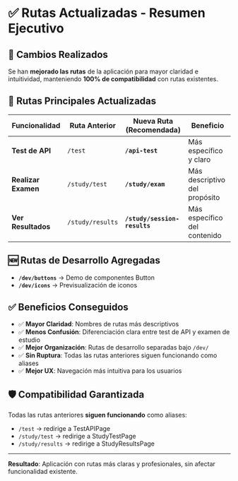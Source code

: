 # ✅ Rutas Actualizadas - Resumen Ejecutivo

## 🎯 Cambios Realizados

Se han **mejorado las rutas** de la aplicación para mayor claridad e intuitividad, manteniendo **100% de compatibilidad** con rutas existentes.

## 🔄 Rutas Principales Actualizadas

| Funcionalidad | Ruta Anterior | **Nueva Ruta (Recomendada)** | Beneficio |
|---------------|---------------|-------------------------------|-----------|
| **Test de API** | `/test` | **`/api-test`** | Más específico y claro |
| **Realizar Examen** | `/study/test` | **`/study/exam`** | Más descriptivo del propósito |
| **Ver Resultados** | `/study/results` | **`/study/session-results`** | Más específico del contenido |

## 🆕 Rutas de Desarrollo Agregadas

- **`/dev/buttons`** → Demo de componentes Button
- **`/dev/icons`** → Previsualización de iconos

## ✅ Beneficios Conseguidos

- ✅ **Mayor Claridad**: Nombres de rutas más descriptivos
- ✅ **Menos Confusión**: Diferenciación clara entre test de API y examen de estudio  
- ✅ **Mejor Organización**: Rutas de desarrollo separadas bajo `/dev/`
- ✅ **Sin Ruptura**: Todas las rutas anteriores siguen funcionando como aliases
- ✅ **Mejor UX**: Navegación más intuitiva para los usuarios

## 🛡️ Compatibilidad Garantizada

Todas las rutas anteriores **siguen funcionando** como aliases:
- `/test` → redirige a TestAPIPage
- `/study/test` → redirige a StudyTestPage  
- `/study/results` → redirige a StudyResultsPage

---

**Resultado**: Aplicación con rutas más claras y profesionales, sin afectar funcionalidad existente.
